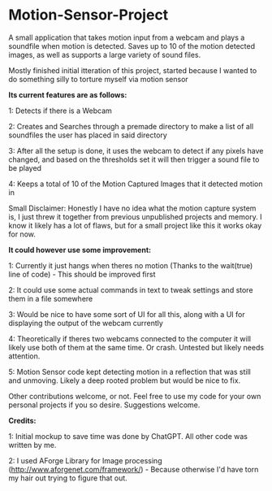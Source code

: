 # Motion-Sensor-Project
A small application that takes motion input from a webcam and plays a soundfile when motion is detected. Saves up to 10 of the motion detected images, as well as supports a large variety of sound files.

Mostly finished initial itteration of this project, started because I wanted to do something silly to torture myself via motion sensor

**Its current features are as follows:**

1: Detects if there is a Webcam

2: Creates and Searches through a premade directory to make a list of all soundfiles the user has placed in said directory

3: After all the setup is done, it uses the webcam to detect if any pixels have changed, and based on the thresholds set it will then trigger a sound file to be played

4: Keeps a total of 10 of the Motion Captured Images that it detected motion in

Small Disclaimer: Honestly I have no idea what the motion capture system is, I just threw it together from previous unpublished projects and memory.
I know it likely has a lot of flaws, but for a small project like this it works okay for now. 

**It could however use some improvement:**

1: Currently it just hangs when theres no motion (Thanks to  the wait(true) line of code) - This should be improved first

2: It could use some actual commands in text to tweak settings and store them in a file somewhere

3: Would be nice to have some sort of UI for all this, along with a UI for displaying the output of the webcam currently

4: Theoretically if theres two webcams connected to the computer it will likely use both of them at the same time. Or crash. Untested but likely needs attention.

5: Motion Sensor code kept detecting motion in a reflection that was still and unmoving. Likely a deep rooted problem but would be nice to fix.

Other contributions welcome, or not. Feel free to use my code for your own personal projects if you so desire. Suggestions welcome. 


**Credits:**

1: Initial mockup to save time was done by ChatGPT. All other code was written by me.

2: I used AForge Library for Image processing (http://www.aforgenet.com/framework/) - Because otherwise I'd have torn my hair out trying to figure that out.
